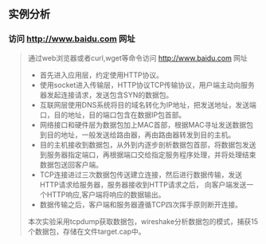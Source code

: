 ## 实例分析
### 访问 http://www.baidu.com 网址
>通过web浏览器或者curl,wget等命令访问 http://www.baidu.com 网址 
>- 首先进入应用层，约定使用HTTP协议。
>- 使用socket进入传输层，HTTP协议TCP传输协议，用户端主动向服务器发起连接请求，发送包含SYN的数据包。
>- 互联网层使用DNS系统将目的域名转化为IP地址，把发送地址，发送端口，目的地址，目的端口包含在数据IP包首部。
>- 网络接口和硬件层为数据包加上MAC首部，根据MAC寻址发送数据包到目的地址，一般发送给路由器，再由路由器转发到目的主机。
>- 目的主机接收到数据包，从外到内逐步剖析数据包首部，将数据包发送到服务器指定端口，再根据端口交给指定服务程序处理，并将处理结束数据包送回客户端。
>- TCP连接进过三次数据包传送建立连接，然后进行数据传输，发送HTTP请求给服务器，服务器接收到HTTP请求之后，
向客户端发送一个HTTP响应,客户端将响应的数据输出。
>- 数据传输之后，客户端和服务器遵循TCP四次挥手原则断开连接。
>
>本次实验采用tcpdump获取数据包，wireshake分析数据包的模式，捕获15个数据包，存储在文件target.cap中。
